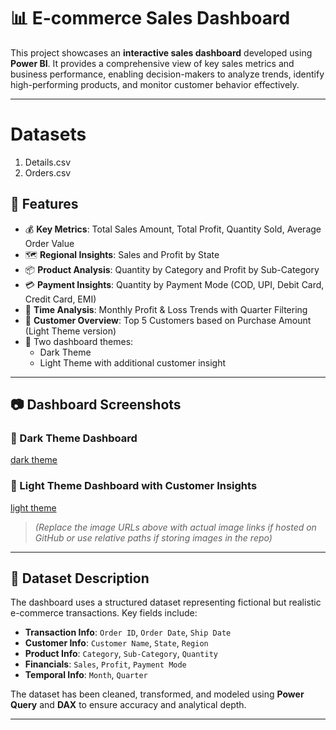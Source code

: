 # 📊 E-commerce Sales Dashboard

This project showcases an **interactive sales dashboard** developed using **Power BI**. It provides a comprehensive view of key sales metrics and business performance, enabling decision-makers to analyze trends, identify high-performing products, and monitor customer behavior effectively.

---
#  Datasets
1. Details.csv
2. Orders.csv

## 🚀 Features

- 💰 **Key Metrics**: Total Sales Amount, Total Profit, Quantity Sold, Average Order Value
- 🗺️ **Regional Insights**: Sales and Profit by State
- 📦 **Product Analysis**: Quantity by Category and Profit by Sub-Category
- 💳 **Payment Insights**: Quantity by Payment Mode (COD, UPI, Debit Card, Credit Card, EMI)
- 📅 **Time Analysis**: Monthly Profit & Loss Trends with Quarter Filtering
- 👤 **Customer Overview**: Top 5 Customers based on Purchase Amount (Light Theme version)
- 🎨 Two dashboard themes:
  - Dark Theme
  - Light Theme with additional customer insight

---

## 📷 Dashboard Screenshots

### 🔴 Dark Theme Dashboard

[dark theme](https://github.com/Mehuli12345/E-commerce-Sales-Dashboard-Power-BI/blob/main/dark-gradient-background-6bly12umg2d4psr2.jpg)

### 🔵 Light Theme Dashboard with Customer Insights

[light theme](https://github.com/Mehuli12345/E-commerce-Sales-Dashboard-Power-BI/blob/main/dark-gradient-background-lspldgnansnd0s4g.jpg)

> *(Replace the image URLs above with actual image links if hosted on GitHub or use relative paths if storing images in the repo)*

---

## 📂 Dataset Description

The dashboard uses a structured dataset representing fictional but realistic e-commerce transactions. Key fields include:

- **Transaction Info**: `Order ID`, `Order Date`, `Ship Date`
- **Customer Info**: `Customer Name`, `State`, `Region`
- **Product Info**: `Category`, `Sub-Category`, `Quantity`
- **Financials**: `Sales`, `Profit`, `Payment Mode`
- **Temporal Info**: `Month`, `Quarter`

The dataset has been cleaned, transformed, and modeled using **Power Query** and **DAX** to ensure accuracy and analytical depth.

---

